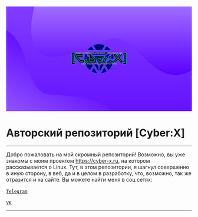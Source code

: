 <code>![Logo](/Logo%20Cyber%20X.png "Cyber:X")</code> 

# Авторский репозиторий [Cyber:X]

***
Добро пожаловать на мой скромный репозиторий! Возможно, вы уже знакомы с моим проектом https://cyber-x.ru, на котором рассказывается о Linux. Тут, в этом репозитории, я шагнул совершенно в иную сторону, в веб, да и в целом в разработку, что, возможно, так же отразится и на сайте. 
Вы можете найти меня в соц сетях:

<code>[Telegram](https://t.me/Cyber_X_Linux)
</code>

<code>[VK](https://vk.com/cyber_x_corp)
</code>
***

